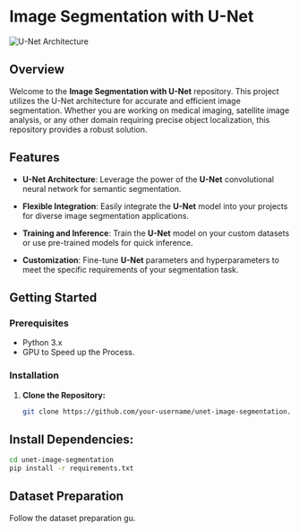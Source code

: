 # Image Segmentation with U-Net

![U-Net Architecture](https://production-media.paperswithcode.com/methods/Screen_Shot_2020-07-07_at_9.08.00_PM_rpNArED.png)

## Overview

Welcome to the **Image Segmentation with U-Net** repository. This project utilizes the U-Net architecture for accurate and efficient image segmentation. Whether you are working on medical imaging, satellite image analysis, or any other domain requiring precise object localization, this repository provides a robust solution.

## Features

- **U-Net Architecture**: Leverage the power of the **U-Net** convolutional neural network for semantic segmentation.

- **Flexible Integration**: Easily integrate the **U-Net** model into your projects for diverse image segmentation applications.

- **Training and Inference**: Train the **U-Net** model on your custom datasets or use pre-trained models for quick inference.

- **Customization**: Fine-tune **U-Net** parameters and hyperparameters to meet the specific requirements of your segmentation task.

## Getting Started

### Prerequisites

- Python 3.x
- GPU to Speed up the Process.

### Installation

1. **Clone the Repository:**
   ```bash
   git clone https://github.com/your-username/unet-image-segmentation.git
   
## Install Dependencies:

```bash
cd unet-image-segmentation
pip install -r requirements.txt
```
## Dataset Preparation
Follow the dataset preparation gu.
